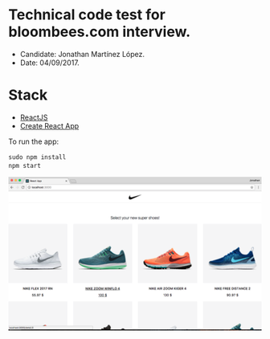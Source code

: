 # Technical code test for bloombees.com interview.

* Candidate: Jonathan Martínez López.
* Date: 04/09/2017.

# Stack

* [ReactJS](https://facebook.github.io/react/)
* [Create React App](https://github.com/facebookincubator/create-react-app)

To run the app:
```javascript
sudo npm install
npm start
```

<div align="center">
    <img src="https://github.com/jonathanmartinez/bloombees-code-test/blob/master/demo.png?raw=true" alt="Demo">
</div>
